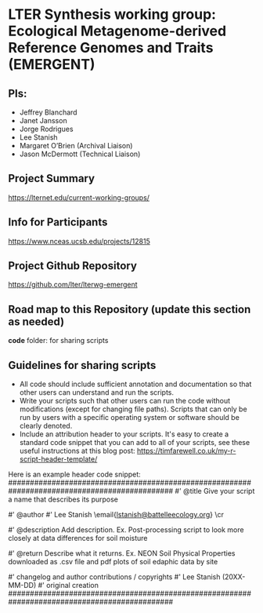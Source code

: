 # LTER Synthesis working group:  Ecological Metagenome-derived Reference Genomes and Traits (EMERGENT)


## PIs: 

- Jeffrey Blanchard
- Janet Jansson
- Jorge Rodrigues
- Lee Stanish
- Margaret O’Brien (Archival Liaison)
- Jason McDermott (Technical Liaison)

## Project Summary

https://lternet.edu/current-working-groups/

## Info for Participants

https://www.nceas.ucsb.edu/projects/12815

## Project Github Repository

https://github.com/lter/lterwg-emergent


## Road map to this Repository (update this section as needed)

**code** folder: for sharing scripts

## Guidelines for sharing scripts

- All code should include sufficient annotation and documentation so that other users can understand and run the scripts. 
- Write your scripts such that other users can run the code without modifications (except for changing file paths). Scripts that can only be run by users with a specific operating system or software should be clearly denoted.
- Include an attribution header to your scripts. It's easy to create a standard code snippet that you can add to all of your scripts, see these useful instructions at this blog post: https://timfarewell.co.uk/my-r-script-header-template/

Here is an example header code snippet:
##############################################################################################
#' @title Give your script a name that describes its purpose

#' @author
#' Lee Stanish \email{lstanish@battelleecology.org} \cr

#' @description Add description. Ex. Post-processing script to look more closely at data differences for soil moisture

#' @return Describe what it returns. Ex. NEON Soil Physical Properties downloaded as .csv file and pdf plots of soil edaphic data by site

#' changelog and author contributions / copyrights
#'   Lee Stanish (20XX-MM-DD)
#'     original creation
##############################################################################################